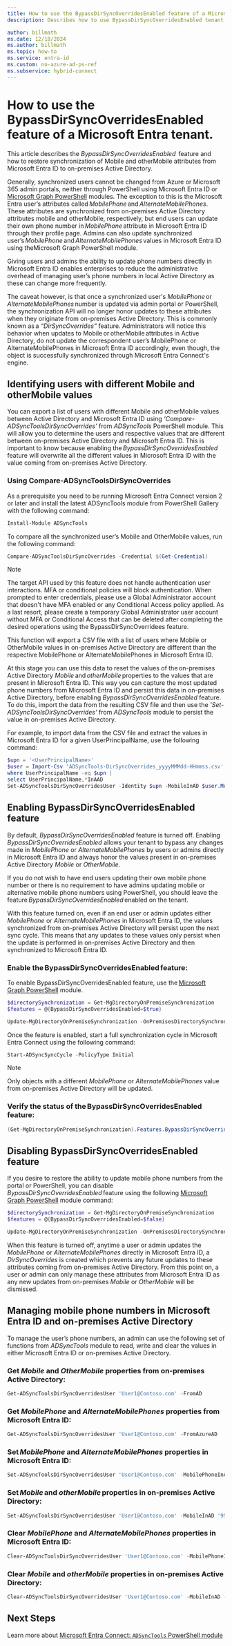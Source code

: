 ```yaml
---
title: How to use the BypassDirSyncOverridesEnabled feature of a Microsoft Entra tenant
description: Describes how to use BypassDirSyncOverridesEnabled tenant feature to restore synchronization of Mobile and OtherMobile attributes from on-premises Active Directory.

author: billmath
ms.date: 12/18/2024
ms.author: billmath
ms.topic: how-to
ms.service: entra-id
ms.custom: no-azure-ad-ps-ref
ms.subservice: hybrid-connect
---
```


# How to use the BypassDirSyncOverridesEnabled feature of a Microsoft Entra tenant.

This article describes the *BypassDirSyncOverridesEnabled*  feature and how to restore synchronization of Mobile and otherMobile attributes from Microsoft Entra ID to on-premises Active Directory.

Generally, synchronized users cannot be changed from Azure or Microsoft 365 admin portals, neither through PowerShell using Microsoft Entra ID or [Microsoft Graph PowerShell](/powershell/microsoftgraph/overview) modules. The exception to this is the Microsoft Entra user’s attributes called *MobilePhone* and *AlternateMobilePhones*. These attributes are synchronized from on-premises Active Directory attributes mobile and otherMobile, respectively, but end users can update their own phone number in *MobilePhone* attribute in Microsoft Entra ID through their profile page. Admins can also update synchronized user’s *MobilePhone* and *AlternateMobilePhones* values in Microsoft Entra ID using theMicrosoft Graph PowerShell module.  

Giving users and admins the ability to update phone numbers directly in Microsoft Entra ID enables enterprises to reduce the administrative overhead of managing user’s phone numbers in local Active Directory as these can change more frequently.

The caveat however, is that once a synchronized user's *MobilePhone* or *AlternateMobilePhones* number is updated via admin portal or PowerShell, the synchronization API will no longer honor updates to these attributes when they originate from on-premises Active Directory. This is commonly known as a *“DirSyncOverrides”* feature. Administrators will notice this behavior when updates to Mobile or otherMobile attributes in Active Directory, do not update the correspondent user’s MobilePhone or AlternateMobilePhones in Microsoft Entra ID accordingly, even though, the object is successfully synchronized through Microsoft Entra Connect's engine.

## Identifying users with different Mobile and otherMobile values

You can export a list of users with different Mobile and otherMobile values between Active Directory and Microsoft Entra ID using *‘Compare-ADSyncToolsDirSyncOverrides’* from *ADSyncTools* PowerShell module. This will allow you to determine the users and respective values that are different between on-premises Active Directory and Microsoft Entra ID. This is important to know because enabling the *BypassDirSyncOverridesEnabled* feature will overwrite all the different values in Microsoft Entra ID with the value coming from on-premises Active Directory.

### Using Compare-ADSyncToolsDirSyncOverrides

As a prerequisite you need to be running Microsoft Entra Connect version 2 or later and install the latest ADSyncTools module from PowerShell Gallery with the following command:

```powershell
Install-Module ADSyncTools 
```

To compare all the synchronized user’s Mobile and OtherMobile values, run the following command:

```powershell
Compare-ADSyncToolsDirSyncOverrides -Credential $(Get-Credential) 
```

>[!NOTE]
> The target API used by this feature does not handle authentication user interactions. MFA or conditional policies will block authentication. When prompted to enter credentials, please use a Global Administrator account that doesn't have MFA enabled or any Conditional Access policy applied. As a last resort, please create a temporary Global Administrator user account without MFA or Conditional Access that can be deleted after completing the desired operations using the BypassDirSyncOverridees feature.

This function will export a CSV file with a list of users where Mobile or OtherMobile values in on-premises Active Directory are different than the respective MobilePhone or AlternateMobilePhones in Microsoft Entra ID.

At this stage you can use this data to reset the values of the on-premises Active Directory *Mobile* and *otherMobile* properties to the values that are present in Microsoft Entra ID. This way you can capture the most updated phone numbers from Microsoft Entra ID and persist this data in on-premises Active Directory, before enabling *BypassDirSyncOverridesEnabled* feature. To do this, import the data from the resulting CSV file and then use the *'Set-ADSyncToolsDirSyncOverrides'* from *ADSyncTools* module to persist the value in on-premises Active Directory.

For example, to import data from the CSV file and extract the values in Microsoft Entra ID for a given UserPrincipalName, use the following command:

```powershell
$upn = '<UserPrincipalName>' 
$user = Import-Csv 'ADSyncTools-DirSyncOverrides_yyyyMMMdd-HHmmss.csv' | 
where UserPrincipalName -eq $upn | 
select UserPrincipalName,*InAAD  
Set-ADSyncToolsDirSyncOverridesUser -Identity $upn -MobileInAD $user.MobileInAAD
```

## Enabling BypassDirSyncOverridesEnabled feature

By default, *BypassDirSyncOverridesEnabled* feature is turned off. Enabling *BypassDirSyncOverridesEnabled* allows your tenant to bypass any changes made in *MobilePhone* or *AlternateMobilePhones* by users or admins directly in Microsoft Entra ID and always honor the values present in on-premises Active Directory *Mobile* or *OtherMobile*.

If you do not wish to have end users updating their own mobile phone number or there is no requirement to have admins updating mobile or alternative mobile phone numbers using PowerShell, you should leave the feature *BypassDirSyncOverridesEnabled* enabled on the tenant.  

With this feature turned on, even if an end user or admin updates either *MobilePhone* or *AlternateMobilePhones* in Microsoft Entra ID, the values synchronized from on-premises Active Directory will persist upon the next sync cycle. This means that any updates to these values only persist when the update is performed in on-premises Active Directory and then synchronized to Microsoft Entra ID.

### Enable the BypassDirSyncOverridesEnabled feature:

To enable BypassDirSyncOverridesEnabled feature, use the [Microsoft Graph PowerShell](/powershell/microsoftgraph/overview) module.

```powershell
$directorySynchronization = Get-MgDirectoryOnPremiseSynchronization
$features = @{BypassDirSyncOverridesEnabled=$true}

Update-MgDirectoryOnPremiseSynchronization -OnPremisesDirectorySynchronizationId $directorySynchronization.Id -Features $features
```

Once the feature is enabled, start a full synchronization cycle in Microsoft Entra Connect using the following command:

```powershell
Start-ADSyncSyncCycle -PolicyType Initial
```

>[!NOTE]
>Only objects with a different *MobilePhone* or *AlternateMobilePhones* value from on-premises Active Directory will be updated.

### Verify the status of the BypassDirSyncOverridesEnabled feature:

```powershell
(Get-MgDirectoryOnPremiseSynchronization).Features.BypassDirSyncOverridesEnabled
```

## Disabling BypassDirSyncOverridesEnabled feature

If you desire to restore the ability to update mobile phone numbers from the portal or PowerShell, you can disable *BypassDirSyncOverridesEnabled* feature using the following [Microsoft Graph PowerShell](/powershell/microsoftgraph/overview) module command:

```powershell
$directorySynchronization = Get-MgDirectoryOnPremiseSynchronization
$features = @{BypassDirSyncOverridesEnabled=$false}

Update-MgDirectoryOnPremiseSynchronization -OnPremisesDirectorySynchronizationId $directorySynchronization.Id -Features $features
```

When this feature is turned off, anytime a user or admin updates the *MobilePhone* or *AlternateMobilePhones* directly in Microsoft Entra ID, a *DirSyncOverrides* is created which prevents any future updates to these attributes coming from on-premises Active Directory. From this point on, a user or admin can only manage these attributes from Microsoft Entra ID as any new updates from on-premises *Mobile* or *OtherMobile* will be dismissed.

<a name='managing-mobile-phone-numbers-in-azure-ad-and-on-premises-active-directory'></a>

## Managing mobile phone numbers in Microsoft Entra ID and on-premises Active Directory

To manage the user’s phone numbers, an admin can use the following set of functions from *ADSyncTools* module to read, write and clear the values in either Microsoft Entra ID or on-premises Active Directory.

### Get _Mobile_ and _OtherMobile_ properties from on-premises Active Directory:

```powershell
Get-ADSyncToolsDirSyncOverridesUser 'User1@Contoso.com' -FromAD
```

<a name='get-mobilephone-and-alternatemobilephones-properties-from-azure-ad'></a>

### Get _MobilePhone_ and _AlternateMobilePhones_ properties from Microsoft Entra ID:

```powershell
Get-ADSyncToolsDirSyncOverridesUser 'User1@Contoso.com' -FromAzureAD
```

<a name='setmobilephone-and-alternatemobilephones-properties-in-azure-ad'></a>

### Set _MobilePhone_ and _AlternateMobilePhones_ properties in Microsoft Entra ID:

```powershell
Set-ADSyncToolsDirSyncOverridesUser 'User1@Contoso.com' -MobilePhoneInAAD '999888777' -AlternateMobilePhonesInAAD '0987654','1234567'
```

### Set _Mobile_ and _otherMobile_ properties in on-premises Active Directory:

```powershell
Set-ADSyncToolsDirSyncOverridesUser 'User1@Contoso.com' -MobileInAD '999888777' -OtherMobileInAD '0987654','1234567'
```

<a name='clear-mobilephone-and-alternatemobilephones-properties-in-azure-ad'></a>

### Clear _MobilePhone_ and _AlternateMobilePhones_ properties in Microsoft Entra ID:

```powershell
Clear-ADSyncToolsDirSyncOverridesUser 'User1@Contoso.com' -MobilePhoneInAAD -AlternateMobilePhonesInAAD
```

### Clear _Mobile_ and _otherMobile_ properties in on-premises Active Directory:

```powershell
Clear-ADSyncToolsDirSyncOverridesUser 'User1@Contoso.com' -MobileInAD -OtherMobileInAD
```

## Next Steps

Learn more about [Microsoft Entra Connect: `ADSyncTools` PowerShell module](reference-connect-adsynctools.md)

